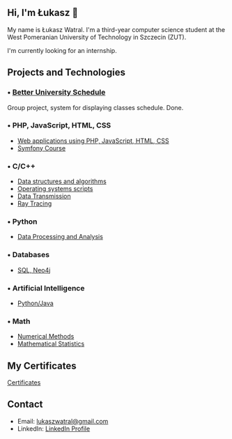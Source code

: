 ## Hi, I'm Łukasz 👋

My name is Łukasz Watral. I'm a third-year computer science student at the West Pomeranian University of Technology in Szczecin (ZUT).

I'm currently looking for an internship.

## Projects and Technologies

### • [Better University Schedule](https://github.com/lukaszwatral/projekt-calete)
Group project, system for displaying classes schedule. Done.

### • PHP, JavaScript, HTML, CSS
- [Web applications using PHP, JavaScript, HTML, CSS](https://github.com/lukaszwatral/Semester5/tree/main/WebApplications1)
- [Symfony Course](https://github.com/lukaszwatral/Symfony)

### • C/C++
- [Data structures and algorithms](https://github.com/lukaszwatral/Semester3/tree/main/Data%20Structures%20and%20Algorithms)
- [Operating systems scripts](https://github.com/lukaszwatral/Semester3/tree/main/Operating%20Systems)
- [Data Transmission](https://github.com/lukaszwatral/Semester4/tree/main/Data%20Transmission)
- [Ray Tracing](https://github.com/lukaszwatral/Semester4/tree/main/Graphics%20and%20Visualisation/ray_tracer)

### • Python
- [Data Processing and Analysis](https://github.com/lukaszwatral/Semester4/tree/main/Data%20Processing%20and%20Analysis)

### • Databases
- [SQL, Neo4j](https://github.com/lukaszwatral/Semester5/tree/main/DataBases2)

### • Artificial Intelligence
- [Python/Java](https://github.com/lukaszwatral/Semester5/tree/main/ArtificialIntelligence)

### • Math
- [Numerical Methods](https://github.com/lukaszwatral/Semester3/tree/main/Numerical%20Methods)
- [Mathematical Statistics](https://github.com/lukaszwatral/Semester2/tree/main/Mathematical%20Statistics)

## My Certificates
[Certificates](https://github.com/lukaszwatral/certificates)

## Contact

- Email: lukaszwatral@gmail.com
- LinkedIn: [LinkedIn Profile](https://www.linkedin.com/in/łukasz-watral-24bb05351/)
